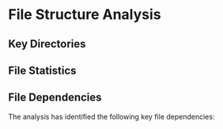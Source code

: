 # File Structure Analysis

## Key Directories


## File Statistics


## File Dependencies

The analysis has identified the following key file dependencies:


